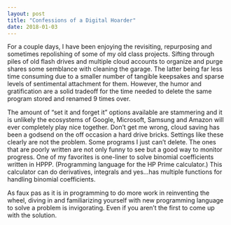 ```yaml
---
layout: post
title: "Confessions of a Digital Hoarder"
date: 2018-01-03
---
```

For a couple days, I have been enjoying the revisiting, repurposing and sometimes repolishing of some of my old class projects. Sifting
through piles of old flash drives and multiple cloud accounts to organize and purge shares some semblance with cleaning the garage. The
latter being far less time consuming due to a smaller number of tangible keepsakes and sparse levels of sentimental attachment for them.
However, the humor and gratification are a solid tradeoff for the time needed to delete the same program stored and renamed 9 times over.

The amount of “set it and forget it” options available are stammering and it is unlikely the ecosystems of Google, Microsoft, Samsung and
Amazon will ever completely play nice together. Don’t get me wrong, cloud saving has been a godsend on the off occasion a hard drive
bricks. Settings like these clearly are not the problem. Some programs I just can’t delete. The ones that are poorly written are not only
funny to see but a good way to monitor progress. One of my favorites is one-liner to solve binomial coefficients written in HPPP. 
(Programming language for the HP Prime calculator.) This calculator can do derivatives, integrals and yes…has multiple functions for 
handling binomial coefficients.

As faux pas as it is in programming to do more work in reinventing the wheel, diving in and familiarizing yourself with new programming 
language to solve a problem is invigorating. Even if you aren’t the first to come up with the solution.
